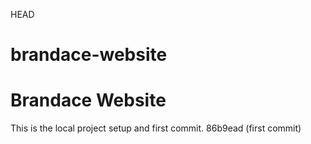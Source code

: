 HEAD
# brandace-website


# Brandace Website
This is the local project setup and first commit.
 86b9ead (first commit)
